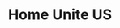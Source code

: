 ---
identification: '228981080'
title: Home Unite US
description: We're working with community non-profits who have a Host Home initiative to develop a workflow management tool to make the process scaleable (across all providers), reduce institutional bias, and effectively capture data. <br /><br />Host Home programs are centered around housing young people, 18 - 25 years old. Their approach focuses on low-cost, community-driven intervention by matching a willing host with a guest or group of guests, providing a stable housing environment for youths who are experiencing homelessness and seeking stable housing.
image: /assets/images/projects/host-home.png
alt: 'Cartoon picture of person'
image-hero: /assets/images/projects/host-home-hero.png
alt-hero: 'Cartoon picture of person and a plus sign and a house all in a row'
leadership:
  - name: Timothy Malstead
    role: Lead Front End Web Developer
    links:
      slack: 'https://app.slack.com/team/UQJDADYHL'
      github: 'https://github.com/timmalstead'
    picture: https://avatars.githubusercontent.com/timmalstead
  - name: Sophia Alice
    role: Lead Data Scientist
    links:
      slack: 'https://app.slack.com/team/UN7V7L934'
      github: 'https://github.com/salice'
    picture: https://avatars.githubusercontent.com/salice
  - name: Carolanne Fuchs
    role: PM
    links:
      slack: 'https://app.slack.com/team/UPF9NSL3Y'
      github: 'https://github.com/c-fuchs'
    picture: https://avatars.githubusercontent.com/c-fuchs
  - name: Tyler Thome
    role: Tech Lead
    links:
      slack: 'https://app.slack.com/team/ULN1M6UAH'
      github: 'https://github.com/tylerthome'
    picture: https://avatars.githubusercontent.com/tylerthome
  - name: Peter Plass
    role: Data Scientist/AWS stress tester
    links:
      slack: 'https://app.slack.com/team/UTRGDTE2Z'
      github: 'https://github.com/peteplass'
    picture: https://avatars.githubusercontent.com/peteplass
links: 
  - name: Demo
    url: 'https://lacommunity.site/hosthome'
  - name: GitHub
    url: 'https://github.com/hackforla/host-home'
  - name: Wiki
    url: 'https://github.com/hackforla/HomeUniteUs/wiki'
  - name: Slack
    url: 'https://hackforla.slack.com/archives/CRWUG7X0C'
looking:
  - UI (including wireframes, familiar with Figma)
location: Downtown LA and remote
partner: Safe Place for Youth (SPY)
status: Active
tools: Figma, Miro, AWS, Nginx, Terraform, Docker, DynamoDB, Style Components, Zoom, GitHub, Google Drive, Docs, Sheets, Slides
---
